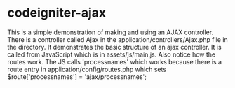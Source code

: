 # codeigniter-ajax
This is a simple demonstration of making and using an AJAX controller.
There is a controller called Ajax in the application/controllers/Ajax.php file
in the  directory. It demonstrates the basic structure of an ajax controller.
It is called from JavaScript which is in assets/js/main.js. Also notice how the
routes work. The JS calls 'processnames' which works because there is a route
entry in application/config/routes.php which sets $route['processnames'] = 'ajax/processnames';
